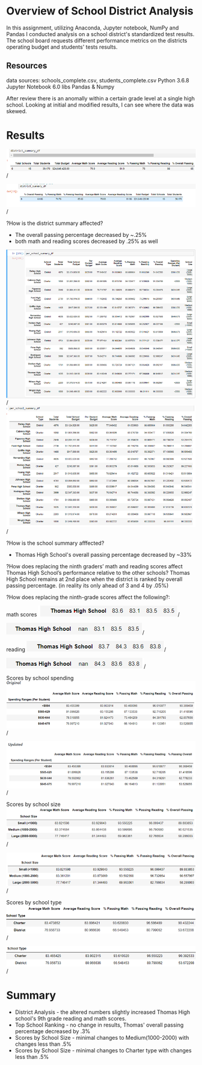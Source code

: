 # Overview of School District Analysis
In this assignment, utilizing Anaconda, Jupyter notebook, NumPy and Pandas I conducted analysis on a school district's standardized test results. The school board requests different performance metrics on the districts operating budget and students' tests results. 

## Resources
data sources: schools_complete.csv, students_complete.csv
Python 3.6.8
Jupyter Notebook 6.0
libs Pandas & Numpy

After review there is an anomally within a certain grade level at a single high school. Looking at initial and modified 
results, I can see where the data was skewed.

# Results 

![](https://github.com/lucaskocisko/School_District_Analysis/blob/main/pics/old_district_summary.png)/

![](https://github.com/lucaskocisko/School_District_Analysis/blob/main/pics/new_disctrict_summary.png)/

?How is the district summary affected?
- The overall passing percentage decreased by ~.25% 
- both math and reading scores decreased by .25% as well

![](https://github.com/lucaskocisko/School_District_Analysis/blob/main/pics/old_per_school_summary.png)/
![](https://github.com/lucaskocisko/School_District_Analysis/blob/main/pics/new_per_school_summary.png)/

?How is the school summary afffected?
- Thomas High School's overall passing percentage decreased by ~33%

?How does replacing the ninth graders’ math and reading scores affect Thomas High School’s performance relative to the other schools?
Thomas High School remains at 2nd place when the district is ranked by overall passing percentage. (in reality its only ahead of 3 and 4 by .05%)

?How does replacing the ninth-grade scores affect the following?:

math scores
![](https://github.com/lucaskocisko/School_District_Analysis/blob/main/pics/old_math.png)/

![](https://github.com/lucaskocisko/School_District_Analysis/blob/main/pics/new_math.png)/

reading
![](https://github.com/lucaskocisko/School_District_Analysis/blob/main/pics/old_reading.png)/

![](https://github.com/lucaskocisko/School_District_Analysis/blob/main/pics/new_reading.png)/

Scores by school spending
![](https://github.com/lucaskocisko/School_District_Analysis/blob/main/pics/old_scores_by_spending.png)/

![](https://github.com/lucaskocisko/School_District_Analysis/blob/main/pics/new_scores_by_spending.png)/

Scores by school size
![](https://github.com/lucaskocisko/School_District_Analysis/blob/main/pics/old_school_size.png)/

![](https://github.com/lucaskocisko/School_District_Analysis/blob/main/pics/new_school_size.png)/

Scores by school type
![](https://github.com/lucaskocisko/School_District_Analysis/blob/main/pics/old_school_type.png)/

![](https://github.com/lucaskocisko/School_District_Analysis/blob/main/pics/new_school_type.png)/

# Summary
- District Analysis - the altered numbers slightly increased Thomas High school's 9th grade reading and math scores.
- Top School Ranking - no change in results, Thomas' overall passing percentage decreased by .3%
- Scores by School Size - minimal changes to Medium(1000-2000) with changes less than .5%
- Scores by School Size - minimal changes to Charter type with changes less than .5%
